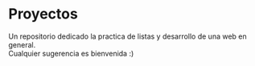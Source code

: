 # Proyectos

Un repositorio dedicado la practica de listas y desarrollo de una web en general.<br>
Cualquier sugerencia es bienvenida :)
